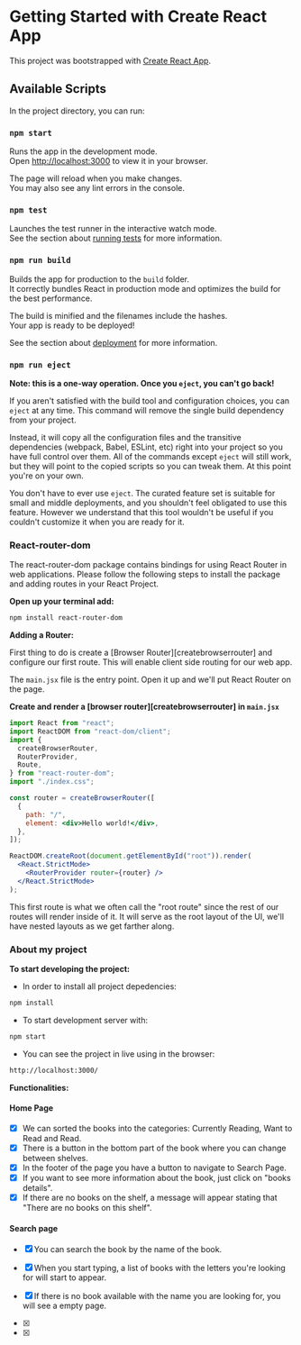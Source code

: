 # Getting Started with Create React App

This project was bootstrapped with [Create React App](https://github.com/facebook/create-react-app).

## Available Scripts

In the project directory, you can run:

### `npm start`

Runs the app in the development mode.\
Open [http://localhost:3000](http://localhost:3000) to view it in your browser.

The page will reload when you make changes.\
You may also see any lint errors in the console.

### `npm test`

Launches the test runner in the interactive watch mode.\
See the section about [running tests](https://facebook.github.io/create-react-app/docs/running-tests) for more information.

### `npm run build`

Builds the app for production to the `build` folder.\
It correctly bundles React in production mode and optimizes the build for the best performance.

The build is minified and the filenames include the hashes.\
Your app is ready to be deployed!

See the section about [deployment](https://facebook.github.io/create-react-app/docs/deployment) for more information.

### `npm run eject`

**Note: this is a one-way operation. Once you `eject`, you can't go back!**

If you aren't satisfied with the build tool and configuration choices, you can `eject` at any time. This command will remove the single build dependency from your project.

Instead, it will copy all the configuration files and the transitive dependencies (webpack, Babel, ESLint, etc) right into your project so you have full control over them. All of the commands except `eject` will still work, but they will point to the copied scripts so you can tweak them. At this point you're on your own.

You don't have to ever use `eject`. The curated feature set is suitable for small and middle deployments, and you shouldn't feel obligated to use this feature. However we understand that this tool wouldn't be useful if you couldn't customize it when you are ready for it.
### React-router-dom

The react-router-dom package contains bindings for using React Router in web applications. Please follow the following steps to install the package and adding routes in your React Project.

**Open up your terminal add:**
```sh
npm install react-router-dom
```
**Adding a Router:**

First thing to do is create a [Browser Router][createbrowserrouter] and configure our first route. This will enable client side routing for our web app.

The `main.jsx` file is the entry point. Open it up and we'll put React Router on the page.

**Create and render a [browser router][createbrowserrouter] in `main.jsx`**

```jsx lines=[3-7,10-15,19] filename=src/main.jsx
import React from "react";
import ReactDOM from "react-dom/client";
import {
  createBrowserRouter,
  RouterProvider,
  Route,
} from "react-router-dom";
import "./index.css";

const router = createBrowserRouter([
  {
    path: "/",
    element: <div>Hello world!</div>,
  },
]);

ReactDOM.createRoot(document.getElementById("root")).render(
  <React.StrictMode>
    <RouterProvider router={router} />
  </React.StrictMode>
);
```

This first route is what we often call the "root route" since the rest of our routes will render inside of it. It will serve as the root layout of the UI, we'll have nested layouts as we get farther along.

### About my project
**To start developing the project:**
- In order to install all project depedencies:
```sh
npm install
```

- To start development server with:
```sh
npm start
```

- You can see the project in live using in the browser:
```sh
http://localhost:3000/
```
**Functionalities:**
#### Home Page
- [x] We can sorted the books into the categories: Currently Reading, Want to Read and Read.
- [x] There is a button in the bottom part of the book where you can change between shelves. 
- [x] In the footer of the page you have a button to navigate to Search Page.
- [x] If you want to see more information about the book, just click on "books details".
- [x] If there are no books on the shelf, a message will appear stating that "There are no books on this shelf".

#### Search page
- [x] You can search the book by the name of the book.
- [x] When you start typing, a list of books with the letters you're looking for will start to appear.
- [x] If there is no book available with the name you are looking for, you will see a empty page.

- [x] 
- [x] 

